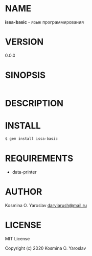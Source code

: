 # NAME

**issa-basic** - язык программирования

# VERSION

0.0.0

# SINOPSIS

```ruby
```

# DESCRIPTION

# INSTALL

```sh
$ gem install issa-basic
```

# REQUIREMENTS

* data-printer

# AUTHOR

Kosmina O. Yaroslav <darviarush@mail.ru>

# LICENSE

MIT License

Copyright (c) 2020 Kosmina O. Yaroslav